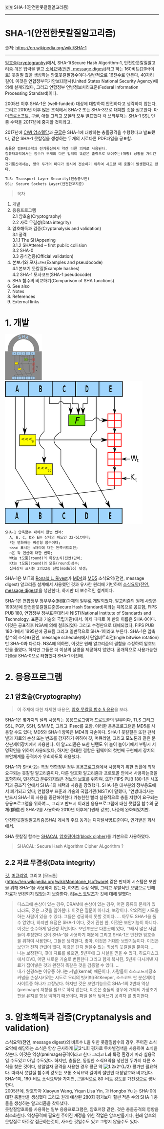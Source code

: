 :kr: SHA-1(안전한뭇칼질알고리즘)

---
# SHA-1(안전한뭇칼질알고리즘)  
출처: https://en.wikipedia.org/wiki/SHA-1

----
[암호술(cryptography)](https://en.wikipedia.org/wiki/Cryptography)에서, SHA-1(Secure Hash Algorithm-1, 안전한뭇칼질알고리즘-1)은 입력을 받고 [소식요약(전언, message digest)](https://en.wikipedia.org/wiki/Cryptographic_hash_function)라고 하는 160비트(20바이트) 뭇칼질 값을 생성하는 암호뭇칼질함수이다-일반적으로 16진수로 만든다, 40자리 길이. 이것은 연합정부국가안보대행사(United States National Security Agency)에 의해 설계되었다, 그리고 연합정부 연방정보처리표준(Federal Information Processing Standard)이다.

2005년 이후 SHA-1은 (well-funded) 대상에 대항하여 안전하다고 생각하지 않는다, 그리고 2010년 이후 많은 조직에서 SHA-2 또는 SHA-3으로 대체할 것을 권고한다. 마이크로소프트, 구글, 애플 그리고 모질라 모두 발표했다 각 브라우저는 SHA-1 SSL 인증 수락을 2017년에 중지할 것이라고.

2017년에 [CWI 암스텔담](https://en.wikipedia.org/wiki/Centrum_Wiskunde_%26_Informatica)과 [구글](https://en.wikipedia.org/wiki/Google)은 SHA-1에 대항하는 충돌공격을 수행했다고 발표했다, 같은 SHA-1 뭇칼질을 생성하는 두개의 서로다른 PDF파일을 공표함.

```
충돌은 컴퓨터과학과 전기통신에서 약간 다른 의미로 사용된다.
컴퓨터과학에서는 함수가 두개의 다른 입력이 똑같은 출력으로 보여주는(매핑) 상황을 가리킨다.
전기통신에서는, 망의 두개의 마디가 동시에 전송하기 위하여 시도할 때 충돌이 발생했다고 한다.
```

```
TLS: Transport Layer Security(전송층보안)
SSL: Secure Sockets Layer(안전한꼬지층)
```

> 목차  
  1. 개발  
  2. 응용프로그램  
    2.1 암호술(Cryptography)  
    2.2 자료 무결성(Data integrity)  
  3. 암호해독과 검증(Cryptanalysis and validation)  
    3.1 공격  
      3.1.1 The SHAppening  
      3.1.2 SHAttered – first public collision  
    3.2 SHA-0  
    3.3 공식검증(Official validation)  
  4. 본보기와 모사코드(Examples and pseudocode)  
    4.1 본보기 뭇칼질(Example hashes)  
    4.2 SHA-1 모사코드(SHA-1 pseudocode)  
  5. SHA 함수의 비교하기(Comparison of SHA functions)  
  6. See also  
  7. Notes  
  8. References  
  9. External links  

# 1. 개발
![SHA-Family](images/120px-Sha-family.svg.png)  
![SHA-1](images/450px-SHA-1.svg.png)  
```
SHA-1 압축함수 내에서 한번 반복:
  A, B, C, D와 E는 상태의 워드인 32-bit이다;
  F는 변화하는 비선형 함수이다;
  <<<n 표시는 n자리에 대한 왼쪽비트회전;
  n은 각 연산에 대한 변화;
  Wt는 t모둠(round)의 확장소식(전언)단어;
  Kt는 t모둠(round)의 모둠(round)상수;
  십자상자 표시는 2의32승 진법(modulo) 덧셈;
```

 SHA-1은 MIT의 [Ronald L. Rivest](https://en.wikipedia.org/wiki/Ron_Rivest)가 [MD4](https://en.wikipedia.org/wiki/MD4)와 [MD5](https://en.wikipedia.org/wiki/MD5) 소식요약(전언, message digest) 알고리즘 설계에서 사용했던 것과 유사한 원리에 기반하여 [소식요약(전언, message digest)](https://en.wikipedia.org/wiki/Cryptographic_hash_function)을 생산한다, 하지만 더 보수적인 설계이다.

 SHA-1은 연합정부 정부부수(附隨)과제의 일부로 개발되었다. 알고리즘의 원래 사양은 1993년에 안전한뭇칼질표준(Secure Hash Standard)이라는 제목으로 공표함, FIPS PUB 180, 연합정부 정부표준대리사 NIST(National Institute of Standards and Technology, 표준과 기술의 국립기관)에서. 이제 때때로 이 판의 이름은 SHA-0이다. 이것은 공표직후 NSA에 의해 철회되었다 그리고 수정판으로 대체되었다, FIPS PUB 180-1에서 1995년에 공표됨 그리고 일반적으로 SHA-1이라고 부른다. SHA-1은 압축함수의 소식표(전언, message schedule)에서 단일비트회전(ingle bitwise rotation)만 SHA-0과 다르다. NSA에 의하면, 이것은 원래 알고리즘의 결함을 수정하여 암호보안을 줄였다. 하지만 그들은 더 이상의 설명을 제공하지 않았다. 공개적으로 사용가능한 기술을 SHA-0으로 타협했다 SHA-1 이전에.

# 2. 응용프로그램
## 2.1 암호술(Cryptography)
> 이 주제에 대한 자세한 내용은, [암호 뭇칼질 함수 § 응용](https://en.wikipedia.org/wiki/Cryptographic_hash_function#Applications)을 보라.

 SHA-1은 몇가지의 널리 사용되는 응용프로그램과 프로토콜의 일부이다, TLS 그리고 SSL, PGP, SSH, S/MIME, 그리고 IPsec를 포함. 이러한 응용프로그램은 MD5를 사용할 수도 있다; MD5와 SHA-1 양쪽은 MD4의 자손이다. SHA-1 뭇칼질은 또한 판식별과 자료의 손상 또는 변조를 감지하기 위하여 깃, 머큐리얼, 그리고 모노톤과 같은 분산판제어장치에서 사용한다. 이 알고리즘은 또한 닌텐도 위 놀이 놀이기에서 부팅시 서명확인을 위하여 사용되었다, 하지만 중대한 결함은 펌웨어의 첫번째 구현에서 장치의 보안체계를 공격자가 우회하도록 허용했다.

 SHA-1과 SHA-2는 특정 연합정부 정부 응용프로그램에서 사용하기 위한 법률에 의해 요구되는 뭇칼질 알고리즘이다, 다른 암호화 알고리즘과 프로토콜 안에서 사용하는것을 포함하여, 민감하고 분류되지않은 정보의 보호를 위하여. 또한 FIPS PUB 180-1은 사조직과 공조직 안에서 SHA-1의 채택과 사용을 장려했다. SHA-1은 대부분의 정부용도에서 폐기되고 있다; 연합정부 표준과 기술의 국립기관(NIST)이 말했다, "연방대리사는 반드시 SHA-1의 사용을 중단해야한다 가능한한 빨리 실용적으로 충돌 저항이 요구되는 응용프로그램을 위하여..., 그리고 반드시 이러한 응용프로그램에 대한 뭇칼질 함수의 군체(群體)인 SHA-2를 사용하라 2010년 이후에"(원래 강조), 나중에 완화되었지만.

 안전한뭇칼질알고리즘(SHA) 게시의 주요 동기는 디지털서명표준이다, 인가받은 회사에서.

 SHA 뭇칼질 함수는 [SHACAL](https://en.wikipedia.org/wiki/SHACAL) [암호덩어리(block cipher)](https://en.wikipedia.org/wiki/Block_cipher)를 기본으로 사용하였다.

> SHACAL: Secure Hash Algorithm Cipher ALgorithm ?

## 2.2 자료 무결성(Data integrity)
 [깃](https://en.wikipedia.org/wiki/Git), [머큐리얼](https://en.wikipedia.org/wiki/Mercurial), 그리고 [모노톤](https://en.wikipedia.org/wiki/Monotone_(software) 같은 판제어 시스템은 보안을 위해 SHA-1을 사용하지 않는다, 하지만 수정 식별, 그리고 우발적인 오염으로 인해 자료가 변경되지 않았는지 보증한다. [리누스 토발즈](https://en.wikipedia.org/wiki/Linus_Torvalds)가 깃에 대해 말했다:
> 디스크에 손상이 있는 경우, DRAM에 손상이 있는 경우, 어떤 종류의 문제가 있더라도, 깃은 그것을 알아챈다. 이것은 질문이 아니라, 보장이다. 악의적인 시도를 하는 사람이 있을 수 있다. 그들은 성공하지 못할 것이다. ... 아무도 SHA-1을 풀 수 없었다, 하지만 요점은 SHA-1 이다, 깃에 관한 한, 이것은 보안기능이 아니다. 이것은 순수하게 일관성 확인이다. 보안부분은 다른곳에 있다, 그래서 많은 사람들이 추정한다 깃이 SHA-1을 사용하기 때문에 그리고 SHA-1은 안전한 암호술을 위하여 사용한다, 그들은 생각한다, 좋아, 이것은 거대한 보안기능이다. 이것은 보안과 전혀 관련이 없다, 이것은 단지 얻을수 있는 최상의 뭇칼질일 뿐이다. ...  
> 나는 보장한다, 깃에 자료를 넣으면, 5년후에 그 사실을 믿을 수 있다, 하드디스크에서 DVD, 어떤 새로운 기술로 변환한다 그리고 함게 복사된, 5년후 다시꺼낸 자료가 집어넣은 것과 완전히 똑같은 것을 검증할 수 있다. ...  
> 내가 신경쓰는 이유중 하나는 커널(kernel) 때문이다, 사람들이 소스코드저장소 커널을 손상시키려는 시도로 우리의 빗키퍼(BitKeeper, 소스코드 판 분산제어) 사이트중 하나가 고장났다. 하지만 깃은 보안기능으로 SHA-1의 2번째 역상(preimage) 저항을 필요로 하지 않는다, 이것은 충돌의 경우에 개체의 가장초기 판을 유지를 항상 택하기 때문이다, 파일 몰래 덮어쓰기 공격자 를 방지한다.  

# 3. 암호해독과 검증(Cryptanalysis and validation)
 소식요약(전언, message digest)의 비트수 L을 위한 뭇칼질함수의 경우, 주어진 소식요약에 해당하는 소식은 항상 근사하게 ![2^L ](https://latex.codecogs.com/svg.latex?2^L)회 평가로 무차별검색을 사용하여 소식을 찾는다. 이것은 역상(preimage)공격이라고 한다 그리고 L과 특정 환경에 따라 실용적일 수도있고 아닐 수도있다. 하지만, 충돌은, 동일한 소식요약을 생산한 두가지 다른 소식을 찾은 것이다, 생일일자 공격을 사용한 경우 평균 약 ![1.2x2^{L/2} ](https://latex.codecogs.com/svg.latex?1.2*2^{L/2}) 평가만 필요하다. 따라서 뭇칼질 함수의 강도는 보통 소식요약 길이의 절반인 대칭암호와 비교된다. SHA-1이, 160-비트 소식요약을 가지면, 근본적으로 80-비트 강도를 가진것으로 생각한다.  
 2005년에, 암호학자 Xiaoyun Wang, Yiqun Lisa Yin, 과 Hongbo Yu 는 SHA-0에 대한 충돌쌍을 생성했다 그리고 원래 예상된 280회 평가보다 훨씬 적은 수의 SHA-1 충돌을 생성하는 알고리즘을 찾아냈다.  
 뭇칼질암호화를 사용하는 일부 응용프로그램은, 암호저장 같은, 것은 충돌공격의 영향을 최소화한다. 역상공격에 필요한 주어진 계정을 위한 작업은 암호만들기다, 원래 암호의 뭇칼질로 아주잘 접근하는것이, 사소한 것일수도 있고 그렇지 않을수도 있다.  
